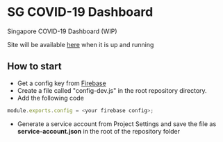 # SG COVID-19 Dashboard

Singapore COVID-19 Dashboard (WIP)

Site will be available [here](https://ccn-covid19-sg-dashboard.herokuapp.com/) when it is up and running


## How to start
* Get a config key from [Firebase](https://console.firebase.google.com)
* Create a file called "config-dev.js" in the root repository directory.
* Add the following code
```javascript
module.exports.config = <your firebase config>;
```
* Generate a service account from Project Settings and save the file as __service-account.json__ in the root of the repository folder